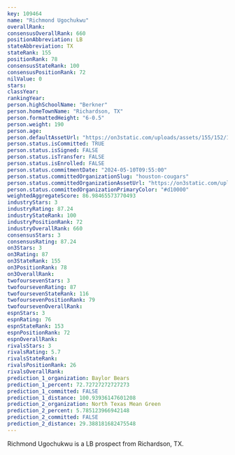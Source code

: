 ```yaml
---
key: 109464
name: "Richmond Ugochukwu"
overallRank: 
consensusOverallRank: 660
positionAbbreviation: LB
stateAbbreviation: TX
stateRank: 155
positionRank: 78
consensusStateRank: 100
consensusPositionRank: 72
nilValue: 0
stars: 
classYear: 
rankingYear: 
person.highSchoolName: "Berkner"
person.homeTownName: "Richardson, TX"
person.formattedHeight: "6-0.5"
person.weight: 190
person.age: 
person.defaultAssetUrl: "https://on3static.com/uploads/assets/155/152/152155.png"
person.status.isCommitted: TRUE
person.status.isSigned: FALSE
person.status.isTransfer: FALSE
person.status.isEnrolled: FALSE
person.status.commitmentDate: "2024-05-10T09:55:00"
person.status.committedOrganizationSlug: "houston-cougars"
person.status.committedOrganizationAssetUrl: "https://on3static.com/uploads/assets/805/149/149805.svg"
person.status.committedOrganizationPrimaryColor: "#d10000"
weightedAggregateScore: 86.98465573770493
industryStars: 3
industryRating: 87.24
industryStateRank: 100
industryPositionRank: 72
industryOverallRank: 660
consensusStars: 3
consensusRating: 87.24
on3Stars: 3
on3Rating: 87
on3StateRank: 155
on3PositionRank: 78
on3OverallRank: 
twofoursevenStars: 3
twofoursevenRating: 87
twofoursevenStateRank: 116
twofoursevenPositionRank: 79
twofoursevenOverallRank: 
espnStars: 3
espnRating: 76
espnStateRank: 153
espnPositionRank: 72
espnOverallRank: 
rivalsStars: 3
rivalsRating: 5.7
rivalsStateRank: 
rivalsPositionRank: 26
rivalsOverallRank: 
prediction_1_organization: Baylor Bears
prediction_1_percent: 72.72727272727273
prediction_1_committed: FALSE
prediction_1_distance: 100.93936147601208
prediction_2_organization: North Texas Mean Green
prediction_2_percent: 5.785123966942148
prediction_2_committed: FALSE
prediction_2_distance: 29.388181682475548
---
```

Richmond Ugochukwu is a LB prospect from Richardson, TX.